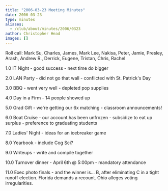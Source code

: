 ```yaml
---
title: "2006-03-23 Meeting Minutes"
date: 2006-03-23
type: minutes
aliases:
  - /club/about/minutes/2006/0323
author: Christopher Head
images: []
---
```


Roll call: Mark Su, Charles, James, Mark Lee, Nakisa, Peter, Jamie, Presley, Arash, Andrew R., Derrick, Eugene, Tristan, Chris, Rachel

1.0 IT Night
\- good success
\- next time do bigger

2.0 LAN Party
\- did not go that wall
\- conflicted with St. Patrick's Day

3.0 BBQ
\- went very well
\- depleted pop supplies

4.0 Day in a Firm
\- 14 people showed up

5.0 Grad Gift
\- we're getting our 6x matching
\- classroom announcements!

6.0 Boat Cruise
\- our account has been unfrozen
\- subsidize to eat up surplus
\- preference to graduating students

7.0 Ladies' Night
\- ideas for an icebreaker game

8.0 Yearbook
\- include Cog Sci?

9.0 Writeups
\- write and compile together

10.0 Turnover dinner
\- April 6th @ 5:00pm
\- mandatory attendance

11.0 Exec photo finals
\- and the winner is... B, after eliminating C in a tight runoff election. Florida demands a recount. Ohio alleges voting irregularities.
